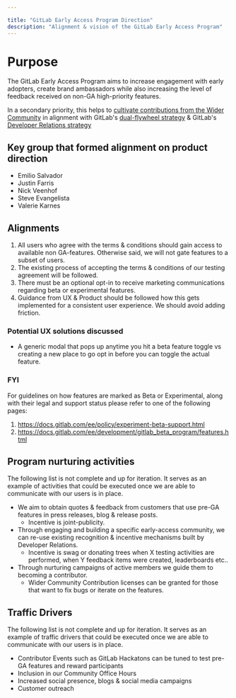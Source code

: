 ```yaml
---

title: "GitLab Early Access Program Direction"
description: "Alignment & vision of the GitLab Early Access Program"
---
```


# Purpose

The GitLab Early Access Program aims to increase engagement with early adopters, create brand ambassadors while also increasing the level of feedback received on non-GA high-priority features. 

In a secondary priority, this helps to [cultivate contributions from the Wider Community](https://handbook.gitlab.com/handbook/engineering/development/dev/create/ide/community-contributions/) in alignment with GitLab's [dual-flywheel strategy](https://handbook.gitlab.com/handbook/company/strategy/#dual-flywheels) & GitLab's [Developer Relations strategy](https://internal.gitlab.com/handbook/marketing/developer-relations-and-community/#accountabilities)

## Key group that formed alignment on product direction

* Emilio Salvador
* Justin Farris
* Nick Veenhof
* Steve Evangelista
* Valerie Karnes

## Alignments

1. All users who agree with the terms & conditions should gain access to available non GA-features. Otherwise said, we will not gate features to a subset of users.
2. The existing process of accepting the terms & conditions of our testing agreement will be followed.
3. There must be an optional opt-in to receive marketing communications regarding beta or experimental features. 
4. Guidance from UX & Product should be followed how this gets implemented for a consistent user experience. We should avoid adding friction.

### Potential UX solutions discussed

* A generic modal that pops up anytime you hit a beta feature toggle vs creating a new place to go opt in before you can toggle the actual feature.

### FYI

For guidelines on how features are marked as Beta or Experimental, along with their legal and support status please refer to one of the following pages:

1. https://docs.gitlab.com/ee/policy/experiment-beta-support.html
2. https://docs.gitlab.com/ee/development/gitlab_beta_program/features.html

## Program nurturing activities

The following list is not complete and up for iteration. It serves as an example of activities that could be executed once we are able to communicate with our users is in place.

* We aim to obtain quotes & feedback from customers that use pre-GA features in press releases, blog & release posts.
  * Incentive is joint-publicity.
* Through engaging and building a specific early-access community, we can re-use existing recognition & incentive mechanisms built by Developer Relations.
  * Incentive is swag or donating trees when X testing activities are performed, when Y feedback items were created, leaderboards etc..
* Through nurturing campaigns of active members we guide them to becoming a contributor. 
  * Wider Community Contribution licenses can be granted for those that want to fix bugs or iterate on the features. 

## Traffic Drivers

The following list is not complete and up for iteration. It serves as an example of traffic drivers that could be executed once we are able to communicate with our users is in place.

* Contributor Events such as GitLab Hackatons can be tuned to test pre-GA features and reward participants
* Inclusion in our Community Office Hours
* Increased social presence, blogs & social media campaigns
* Customer outreach
